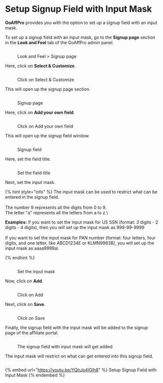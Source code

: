 # Setup Signup Field with Input Mask

**GoAffPro** provides you with the option to set up a signup field with an input mask.&#x20;

To set up a signup field with an input mask, go to the **Signup page** section in the **Look and Feel** tab of the GoAffPro admin panel.

<figure><img src="../../.gitbook/assets/image (7).png" alt=""><figcaption><p>Look and Feel > Signup page</p></figcaption></figure>

Here, click on **Select & Customize**.

<figure><img src="../../.gitbook/assets/Screenshot 2023-04-06 211004.png" alt=""><figcaption><p>Click on Select &#x26; Customize</p></figcaption></figure>

This will open up the signup page section.

<figure><img src="../../.gitbook/assets/image (726).png" alt=""><figcaption><p>Signup page</p></figcaption></figure>

Here, click on **Add your own field**.

<figure><img src="../../.gitbook/assets/Screenshot 2023-04-06 211143.png" alt=""><figcaption><p>Click on Add your own field</p></figcaption></figure>

This will open up the signup field window.

<figure><img src="../../.gitbook/assets/image (1926).png" alt=""><figcaption><p>Signup field</p></figcaption></figure>

Here, set the field title.

<figure><img src="../../.gitbook/assets/Screenshot 2023-04-06 211631.png" alt=""><figcaption><p>Set the field title</p></figcaption></figure>

Next, set the input mask.

{% hint style="info" %}
The input mask can be used to restrict what can be entered in the signup field. \
\
The number 9 represents all the digits from 0 to 9. \
The letter "a" represents all the letters from a to z.\


**Examples:** If you want to set the input mask for US SSN (format: 3 digits - 2 digits - 4 digits), then you will set up the input mask as 999-99-9999\
\
If you want to set the input mask for PAN number (format: four letters, four digits, and one letter, like ABCD1234E or KLMN9983B), you will set up the input mask as aaaa9999a\

{% endhint %}

<figure><img src="../../.gitbook/assets/Screenshot 2023-04-06 211725 (1).png" alt=""><figcaption><p>Set the input mask</p></figcaption></figure>

Now, click on **Add**.

<figure><img src="../../.gitbook/assets/Screenshot 2023-04-06 211748.png" alt=""><figcaption><p>Click on Add</p></figcaption></figure>

Next, click on **Save**.

<figure><img src="../../.gitbook/assets/Screenshot 2023-04-06 211837.png" alt=""><figcaption><p>Click on Save</p></figcaption></figure>

Finally, the signup field with the input mask will be added to the signup page of the affiliate portal.

<figure><img src="../../.gitbook/assets/Screenshot 2023-04-06 212258.png" alt=""><figcaption><p>The signup field with input mask will get added</p></figcaption></figure>

The input mask will restrict on what can get entered into this signup field.

<figure><img src="../../.gitbook/assets/image (2563).png" alt=""><figcaption></figcaption></figure>

{% embed url="https://youtu.be/YQhJp4IGlh8" %}
Setup Signup Field with Input Mask
{% endembed %}
